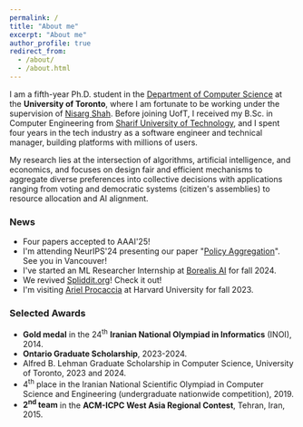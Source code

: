 ```yaml
---
permalink: /
title: "About me"
excerpt: "About me"
author_profile: true
redirect_from: 
  - /about/
  - /about.html
---
```


I am a fifth-year Ph.D. student in the
[Department of Computer Science](https://web.cs.toronto.edu/)
at the **University of Toronto**,
where I am fortunate to be working under the supervision of
[Nisarg Shah](https://www.cs.toronto.edu/~nisarg/).
Before joining UofT, I received my B.Sc. in Computer Engineering from
[Sharif University of Technology](http://ce.sharif.edu/), and
I spent four years in the tech industry as a software engineer and
technical manager, building platforms with millions of users.



My research lies at the intersection of algorithms,
artificial intelligence, and economics,
and focuses on design fair and efficient mechanisms
to aggregate diverse preferences into collective decisions
with applications ranging from voting and
democratic systems (citizen's assemblies)
to resource allocation and AI alignment.

### News

* Four papers accepted to AAAI'25!
* I'm attending NeurIPS'24 presenting our paper "[Policy Aggregation](https://ebadian.org/preprint/policy_aggregation.pdf)". See you in Vancouver!
* I've started an ML Researcher Internship at [Borealis AI](https://borealisai.com/) for fall 2024.
* We revived [Spliddit.org](http://spliddit.org)! Check it out!
* I'm visiting [Ariel Procaccia](https://procaccia.info) at Harvard University for fall 2023.

### Selected Awards

* **Gold medal** in the 24<sup>th</sup> **Iranian National Olympiad in Informatics** (INOI), 2014.
* **Ontario Graduate Scholarship**, 2023-2024.
* Alfred B. Lehman Graduate Scholarship in Computer Science, University of Toronto, 2023 and 2024.
* 4<sup>th</sup> place in the Iranian National Scientific Olympiad in Computer Science and Engineering (undergraduate nationwide competition), 2019.
* **2<sup>nd</sup> team** in the **ACM-ICPC West Asia Regional Contest**, Tehran, Iran, 2015.
